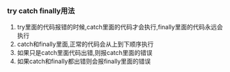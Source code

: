 ### try catch finally用法

1. try里面的代码报错的时候,catch里面的代码才会执行,finally里面的代码永远会执行
2. catch和finally里面,正常的代码会从上到下顺序执行
3. 如果只是catch里面代码出错,则报catch里面的错误
4. 如果catch和finally都出错则会报finally里面的错误
